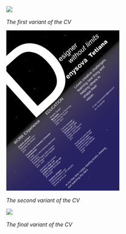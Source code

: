 

<img src="/img/CV_1_version.png" width="300">

*The first variant of the CV*

<img src="/img/CV_2_version.png" width="300">

*The second variant of the CV*

<img src="/img/CV_3_version.png" width="300">

*The final variant of the CV*
